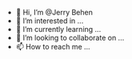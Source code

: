 - 👋 Hi, I’m @Jerry Behen
- 👀 I’m interested in ...
- 🌱 I’m currently learning ...
- 💞️ I’m looking to collaborate on ...
- 📫 How to reach me ...

<!---
jerBehen/jerBehen is a ✨ special ✨ repository because its `README.md` (this file) appears on your GitHub profile.
You can click the Preview link to take a look at your changes.
--->
